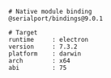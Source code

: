     # Native module binding
    @serialport/bindings@9.0.1

    # Target
    runtime     : electron
    version     : 7.3.2
    platform    : darwin
    arch        : x64
    abi         : 75
